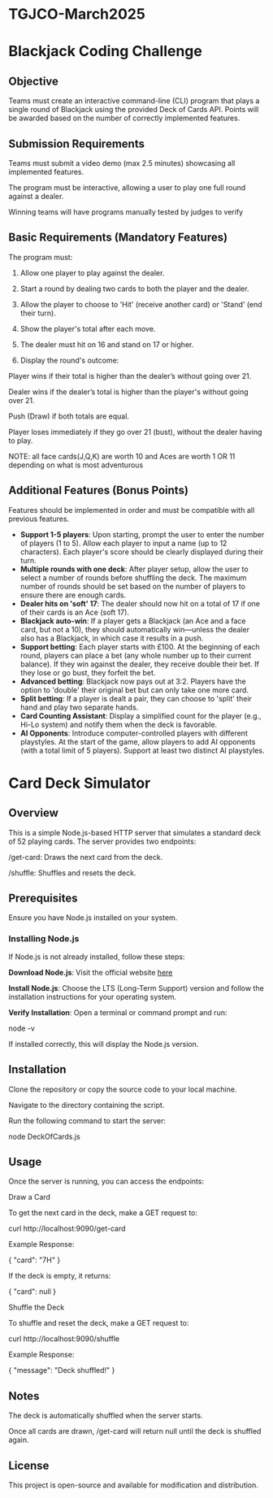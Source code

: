 # TGJCO-March2025

# Blackjack Coding Challenge

## Objective

Teams must create an interactive command-line (CLI) program that plays a single round of Blackjack using the provided Deck of Cards API. Points will be awarded based on the number of correctly implemented features.


## Submission Requirements

Teams must submit a video demo (max 2.5 minutes) showcasing all implemented features.

The program must be interactive, allowing a user to play one full round against a dealer.

Winning teams will have programs manually tested by judges to verify 

## Basic Requirements (Mandatory Features)

The program must:

1. Allow one player to play against the dealer.

2. Start a round by dealing two cards to both the player and the dealer.

3. Allow the player to choose to 'Hit' (receive another card) or 'Stand' (end their turn).

4. Show the player's total after each move.

5. The dealer must hit on 16 and stand on 17 or higher.

6. Display the round's outcome:

Player wins if their total is higher than the dealer’s without going over 21.

Dealer wins if the dealer’s total is higher than the player's without going over 21.

Push (Draw) if both totals are equal.

Player loses immediately if they go over 21 (bust), without the dealer having to play.

NOTE: all face cards(J,Q,K) are worth 10 and Aces are worth 1 OR 11 depending on what is most adventurous

## Additional Features (Bonus Points)

Features should be implemented in order and must be compatible with all previous features.

- **Support 1-5 players**: Upon starting, prompt the user to enter the number of players (1 to 5). Allow each player to input a name (up to 12 characters). Each player's score should be clearly displayed during their turn.
- **Multiple rounds with one deck**: After player setup, allow the user to select a number of rounds before shuffling the deck. The maximum number of rounds should be set based on the number of players to ensure there are enough cards.
- **Dealer hits on 'soft' 17**: The dealer should now hit on a total of 17 if one of their cards is an Ace (soft 17).
- **Blackjack auto-win**: If a player gets a Blackjack (an Ace and a face card, but not a 10), they should automatically win—unless the dealer also has a Blackjack, in which case it results in a push.
- **Support betting**: Each player starts with £100. At the beginning of each round, players can place a bet (any whole number up to their current balance). If they win against the dealer, they receive double their bet. If they lose or go bust, they forfeit the bet.
- **Advanced betting**: Blackjack now pays out at 3:2. Players have the option to 'double' their original bet but can only take one more card.
- **Split betting**: If a player is dealt a pair, they can choose to 'split' their hand and play two separate hands.
- **Card Counting Assistant**: Display a simplified count for the player (e.g., Hi-Lo system) and notify them when the deck is favorable.
- **AI Opponents**: Introduce computer-controlled players with different playstyles. At the start of the game, allow players to add AI opponents (with a total limit of 5 players). Support at least two distinct AI playstyles.


# Card Deck Simulator

## Overview

This is a simple Node.js-based HTTP server that simulates a standard deck of 52 playing cards. The server provides two endpoints:

/get-card: Draws the next card from the deck.

/shuffle: Shuffles and resets the deck.

## Prerequisites

Ensure you have Node.js installed on your system.

### Installing Node.js

If Node.js is not already installed, follow these steps:

**Download Node.js**: Visit the official website [here](https://nodejs.org/)

**Install Node.js**: Choose the LTS (Long-Term Support) version and follow the installation instructions for your operating system.

**Verify Installation**: Open a terminal or command prompt and run:

node -v

If installed correctly, this will display the Node.js version.

## Installation

Clone the repository or copy the source code to your local machine.

Navigate to the directory containing the script.

Run the following command to start the server:

node DeckOfCards.js

## Usage

Once the server is running, you can access the endpoints:

Draw a Card

To get the next card in the deck, make a GET request to:

curl http://localhost:9090/get-card

Example Response:

{
"card": "7H"
}

If the deck is empty, it returns:

{
"card": null
}

Shuffle the Deck

To shuffle and reset the deck, make a GET request to:

curl http://localhost:9090/shuffle

Example Response:

{
"message": "Deck shuffled!"
}

## Notes

The deck is automatically shuffled when the server starts.

Once all cards are drawn, /get-card will return null until the deck is shuffled again.

## License

This project is open-source and available for modification and distribution.
